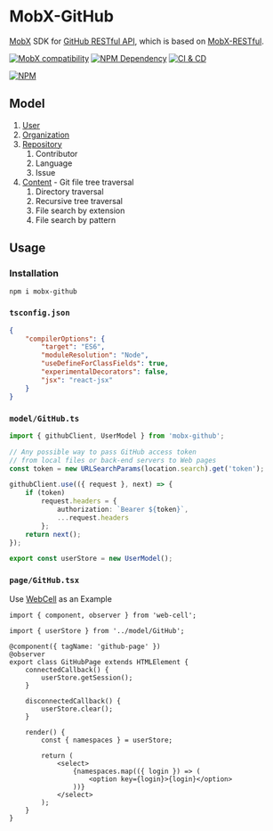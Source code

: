 # MobX-GitHub

[MobX][1] SDK for [GitHub RESTful API][2], which is based on [MobX-RESTful][3].

[![MobX compatibility](https://img.shields.io/badge/Compatible-1?logo=mobx&label=MobX%206%2F7)][1]
[![NPM Dependency](https://img.shields.io/librariesio/release/npm/mobx-github)][4]
[![CI & CD](https://github.com/idea2app/MobX-GitHub/actions/workflows/main.yml/badge.svg)][5]

[![NPM](https://nodei.co/npm/mobx-github.png?downloads=true&downloadRank=true&stars=true)][6]

## Model

1. [User](source/User.ts)
2. [Organization](source/Organization.ts)
3. [Repository](source/Repository.ts)
    1. Contributor
    2. Language
    3. Issue
4. [Content](source/Content.ts) - Git file tree traversal
    1. Directory traversal
    2. Recursive tree traversal
    3. File search by extension
    4. File search by pattern

## Usage

### Installation

```shell
npm i mobx-github
```

### `tsconfig.json`

```json
{
    "compilerOptions": {
        "target": "ES6",
        "moduleResolution": "Node",
        "useDefineForClassFields": true,
        "experimentalDecorators": false,
        "jsx": "react-jsx"
    }
}
```

### `model/GitHub.ts`

```typescript
import { githubClient, UserModel } from 'mobx-github';

// Any possible way to pass GitHub access token
// from local files or back-end servers to Web pages
const token = new URLSearchParams(location.search).get('token');

githubClient.use(({ request }, next) => {
    if (token)
        request.headers = {
            authorization: `Bearer ${token}`,
            ...request.headers
        };
    return next();
});

export const userStore = new UserModel();
```

### `page/GitHub.tsx`

Use [WebCell][7] as an Example

```tsx
import { component, observer } from 'web-cell';

import { userStore } from '../model/GitHub';

@component({ tagName: 'github-page' })
@observer
export class GitHubPage extends HTMLElement {
    connectedCallback() {
        userStore.getSession();
    }

    disconnectedCallback() {
        userStore.clear();
    }

    render() {
        const { namespaces } = userStore;

        return (
            <select>
                {namespaces.map(({ login }) => (
                    <option key={login}>{login}</option>
                ))}
            </select>
        );
    }
}
```

[1]: https://mobx.js.org/
[2]: https://docs.github.com/en/rest
[3]: https://github.com/idea2app/MobX-RESTful
[4]: https://libraries.io/npm/mobx-github
[5]: https://github.com/idea2app/MobX-GitHub/actions/workflows/main.yml
[6]: https://nodei.co/npm/mobx-github/
[7]: https://github.com/EasyWebApp/WebCell
